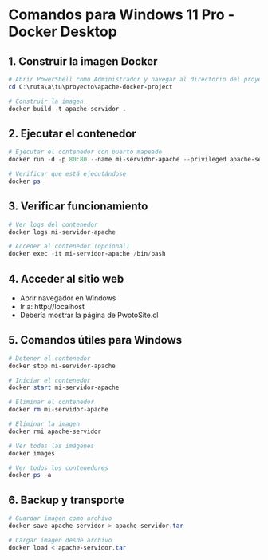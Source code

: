 # Comandos para Windows 11 Pro - Docker Desktop

## 1. Construir la imagen Docker
```powershell
# Abrir PowerShell como Administrador y navegar al directorio del proyecto
cd C:\ruta\a\tu\proyecto\apache-docker-project

# Construir la imagen
docker build -t apache-servidor .
```

## 2. Ejecutar el contenedor
```powershell
# Ejecutar el contenedor con puerto mapeado
docker run -d -p 80:80 --name mi-servidor-apache --privileged apache-servidor

# Verificar que está ejecutándose
docker ps
```

## 3. Verificar funcionamiento
```powershell
# Ver logs del contenedor
docker logs mi-servidor-apache

# Acceder al contenedor (opcional)
docker exec -it mi-servidor-apache /bin/bash
```

## 4. Acceder al sitio web
- Abrir navegador en Windows
- Ir a: http://localhost
- Debería mostrar la página de PwotoSite.cl

## 5. Comandos útiles para Windows
```powershell
# Detener el contenedor
docker stop mi-servidor-apache

# Iniciar el contenedor
docker start mi-servidor-apache

# Eliminar el contenedor
docker rm mi-servidor-apache

# Eliminar la imagen
docker rmi apache-servidor

# Ver todas las imágenes
docker images

# Ver todos los contenedores
docker ps -a
```

## 6. Backup y transporte
```powershell
# Guardar imagen como archivo
docker save apache-servidor > apache-servidor.tar

# Cargar imagen desde archivo
docker load < apache-servidor.tar
```

